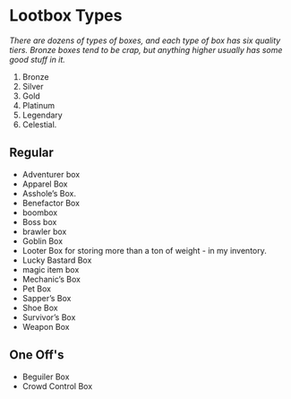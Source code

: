 # Lootbox Types

_There are dozens of types of boxes, and each type of box has six quality tiers. 
Bronze boxes tend to be crap, but anything higher usually has some good stuff in it._

1. 	Bronze
2.	Silver
3.	Gold
4.	Platinum
5.	Legendary
6.	Celestial.


## Regular
- Adventurer box
- Apparel Box
- Asshole’s Box.
- Benefactor Box
- boombox
- Boss box
- brawler box
- Goblin Box
- Looter Box for storing more than a ton of weight - in my inventory.
- Lucky Bastard Box
- magic item box
- Mechanic’s Box
- Pet Box
- Sapper’s Box
- Shoe Box
- Survivor’s Box
- Weapon Box

## One Off's

- Beguiler Box
- Crowd Control Box